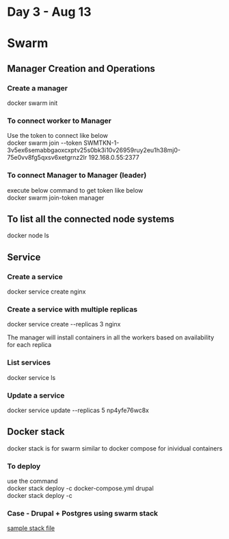# Day 3 - Aug 13

# Swarm  

## Manager Creation and Operations
### Create a manager
docker swarm init  

### To connect worker to Manager
Use the token to connect like below  
docker swarm join --token SWMTKN-1-3v5ex6semabbgaoxcxptv25s0bk3i10v26959ruy2eu1h38mj0-75e0vv8fg5qxsv6xetgrnz2lr 192.168.0.55:2377  

### To connect Manager to Manager (leader)
execute below command to get token like below  
docker swarm join-token manager  

## To list all the connected node systems
docker node ls  

## Service

### Create a service
docker service create nginx  

### Create a service with multiple replicas
docker service create --replicas 3 nginx   

The manager will install containers in all the workers based on availability for each replica

### List services
docker service ls

### Update a service
docker service update --replicas 5 np4yfe76wc8x

## Docker stack
docker stack is for swarm similar to docker compose for inividual containers  
### To deploy 
use the command  
docker stack deploy -c docker-compose.yml drupal  
docker stack deploy -c <yml file> <name of service>
### Case - Drupal + Postgres using swarm  stack
[sample stack file](https://github.com/sssrox/Docker/blob/master/stacks/docker-compose.yml)
